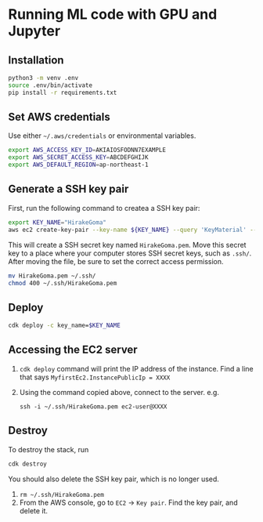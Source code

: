 # Running ML code with GPU and Jupyter

## Installation

```bash
python3 -m venv .env
source .env/bin/activate
pip install -r requirements.txt
```

## Set AWS credentials

Use either `~/.aws/credentials` or environmental variables.

```bash
export AWS_ACCESS_KEY_ID=AKIAIOSFODNN7EXAMPLE
export AWS_SECRET_ACCESS_KEY=ABCDEFGHIJK
export AWS_DEFAULT_REGION=ap-northeast-1
```

## Generate a SSH key pair

First, run the following command to createa a SSH key pair:

```bash
export KEY_NAME="HirakeGoma"
aws ec2 create-key-pair --key-name ${KEY_NAME} --query 'KeyMaterial' --output text > ${KEY_NAME}.pem
```

This will create a SSH secret key named `HirakeGoma.pem`.
Move this secret key to a place where your computer stores SSH secret keys, such as `.ssh/`.
After moving the file, be sure to set the correct access permission.

```bash
mv HirakeGoma.pem ~/.ssh/
chmod 400 ~/.ssh/HirakeGoma.pem 
```

## Deploy

```bash
cdk deploy -c key_name=$KEY_NAME
```

## Accessing the EC2 server

1. `cdk deploy` command will print the IP address of the instance. Find a line that says `MyfirstEc2.InstancePublicIp = XXXX`
1. Using the command copied above, connect to the server. e.g.

    ```
    ssh -i ~/.ssh/HirakeGoma.pem ec2-user@XXXX
    ```

## Destroy

To destroy the stack, run
```bash
cdk destroy
```

You should also delete the SSH key pair, which is no longer used.
1. `rm ~/.ssh/HirakeGoma.pem`
2. From the AWS console, go to `EC2` -> `Key pair`. Find the key pair, and delete it.
